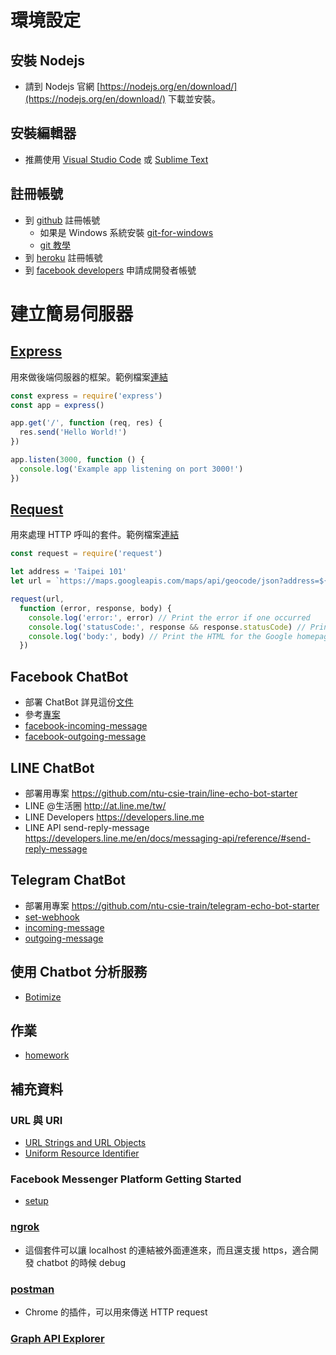 # 環境設定
## 安裝 Nodejs
  * 請到 Nodejs 官網 [https://nodejs.org/en/download/](https://nodejs.org/en/download/) 下載並安裝。

## 安裝編輯器
  * 推薦使用 [Visual Studio Code](https://code.visualstudio.com/) 或 [Sublime Text](https://www.sublimetext.com/)
## 註冊帳號
  * 到 [github](https://www.github.com) 註冊帳號
    * 如果是 Windows 系統安裝 [git-for-windows](https://git-for-windows.github.io/)
    * [git 教學](https://git-scm.com/book/zh-tw/v1/%E9%96%8B%E5%A7%8B)
  * 到 [heroku](https://www.heroku.com) 註冊帳號
  * 到 [facebook developers](https://developers.facebook.com) 申請成開發者帳號

# 建立簡易伺服器
## [Express](https://expressjs.com/) 
用來做後端伺服器的框架。範例檔案[連結](https://github.com/ntu-csie-train/chatbot-class/tree/master/examples/express)
```javascript
const express = require('express')
const app = express()

app.get('/', function (req, res) {
  res.send('Hello World!')
})

app.listen(3000, function () {
  console.log('Example app listening on port 3000!')
})
```

## [Request](https://github.com/request/request)
用來處理 HTTP 呼叫的套件。範例檔案[連結](https://github.com/ntu-csie-train/chatbot-class/tree/master/examples/request)
```javascript
const request = require('request')

let address = 'Taipei 101'
let url = `https://maps.googleapis.com/maps/api/geocode/json?address=${address}`

request(url,
  function (error, response, body) {
    console.log('error:', error) // Print the error if one occurred
    console.log('statusCode:', response && response.statusCode) // Print the response status code if a response was received
    console.log('body:', body) // Print the HTML for the Google homepage.
  })

```

## Facebook ChatBot
  * 部署 ChatBot 詳見這份[文件](./deploy_fb_chatbot.md)
  * 參考[專案](https://github.com/annonapk/facebook-messenger-echo-bot)
  * [facebook-incoming-message](https://developers.facebook.com/docs/messenger-platform/webhook-reference#format)
  * [facebook-outgoing-message](https://developers.facebook.com/docs/messenger-platform/send-api-reference#request)

## LINE ChatBot
  * 部署用專案 https://github.com/ntu-csie-train/line-echo-bot-starter
  * LINE @生活圈 http://at.line.me/tw/ 
  * LINE Developers https://developers.line.me
  * LINE API send-reply-message https://developers.line.me/en/docs/messaging-api/reference/#send-reply-message

## Telegram ChatBot
  * 部署用專案 https://github.com/ntu-csie-train/telegram-echo-bot-starter
  * [set-webhook](https://core.telegram.org/bots/api#setwebhook)
  * [incoming-message](https://core.telegram.org/bots/api#getting-updates)
  * [outgoing-message](https://core.telegram.org/bots/api#sendmessage)

## 使用 Chatbot 分析服務
  * [Botimize](https://www.getbotimize.com/)

## 作業
  * [homework](/homework.md)

## 補充資料
 ### URL 與 URI 
  * [URL Strings and URL Objects](https://nodejs.org/api/url.html)
  * [Uniform Resource Identifier](https://en.wikipedia.org/wiki/Uniform_Resource_Identifier)
 ### Facebook Messenger Platform Getting Started
  * [setup](https://developers.facebook.com/docs/messenger-platform/guides/setup)
 ### [ngrok](https://ngrok.com/)
  * 這個套件可以讓 localhost 的連結被外面連進來，而且還支援 https，適合開發 chatbot 的時候 debug

 ### [postman](https://chrome.google.com/webstore/detail/postman/fhbjgbiflinjbdggehcddcbncdddomop?hl=zh-TW)
  * Chrome 的插件，可以用來傳送 HTTP request
 ### [Graph API Explorer](https://developers.facebook.com/tools/explorer/)

